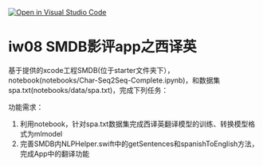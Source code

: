 [![Open in Visual Studio Code](https://classroom.github.com/assets/open-in-vscode-f059dc9a6f8d3a56e377f745f24479a46679e63a5d9fe6f495e02850cd0d8118.svg)](https://classroom.github.com/online_ide?assignment_repo_id=6609392&assignment_repo_type=AssignmentRepo)
# iw08 SMDB影评app之西译英

基于提供的xcode工程SMDB(位于starter文件夹下），notebook(notebooks/Char-Seq2Seq-Complete.ipynb)，和数据集spa.txt(notebooks/data/spa.txt)，完成下列任务：

功能需求：

1. 利用notebook，针对spa.txt数据集完成西译英翻译模型的训练、转换模型格式为mlmodel
2. 完善SMDB内NLPHelper.swift中的getSentences和spanishToEnglish方法，完成App中的翻译功能
